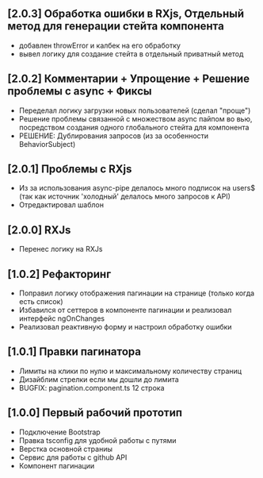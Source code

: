 ## [2.0.3] Обработка ошибки в RXjs, Отдельный метод для генерации стейта компонента
* добавлен throwError и калбек на его обработку
* вывел логику для создание стейта в отдельный приватный метод

## [2.0.2] Комментарии + Упрощение + Решение проблемы с async + Фиксы
* Переделал логику загрузки новых пользователей (сделал "проще")
* Решение проблемы связанной с множеством async пайпом во вью, посредством создания одного глобального стейта для компонента
* РЕШЕНИЕ: Дублирования запросов (из за особенности BehaviorSubject)

## [2.0.1] Проблемы с RXjs
* Из за использования async-pipe делалось много подписок на users$ (так как источник 'холодный' делалось много запросов к API)
* Отредактировал шаблон

## [2.0.0] RXJs
* Перенес логику на RXJs

## [1.0.2] Рефакторинг
* Поправил логику отображения пагинации на странице (только когда есть список)
* Избавился от сеттеров в компоненте пагинации и реализовал интерфейс ngOnChanges
* Реализовал реактивную форму и настроил обработку ошибки

## [1.0.1] Правки пагинатора
* Лимиты на клики по нулю и максимальному количеству страниц
* Дизайблим стрелки если мы дошли до лимита
* BUGFIX: pagination.component.ts 12 строка

## [1.0.0] Первый рабочий прототип
* Подключение Bootstrap
* Правка tsconfig для удобной работы с путями
* Верстка основной страниы
* Сервис для работы с github API
* Компонент пагинации